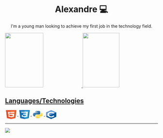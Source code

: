 <h1 align="center"> Alexandre 💻</h1>

<p align="center"> I'm a young man looking to achieve my first job in the technology field. </p>

<div>
<a href="https://github.com/aleelohn">
<img width="50%" height="180em" src="https://github-readme-stats-sigma-five.vercel.app/api/top-langs/?username=aleelohn&layout=compact&langs_count=7&theme=dark"/>
<img width="49%" height="180em" src="https://github-readme-stats-sigma-five.vercel.app/api?username=aleelohn&show_icons=true&theme=dark&include_all_commits=true&count_private=true"/>
</div>

## Languages/Technologies
<div style="display: inline_block">
  <img align="center" alt="alee-HTML" height="30" width="40" src="https://raw.githubusercontent.com/devicons/devicon/master/icons/html5/html5-original.svg">
  <img align="center" alt="alee-CSS" height="30" width="40" src="https://raw.githubusercontent.com/devicons/devicon/master/icons/css3/css3-original.svg">
  <img align="center" alt="alee-Python" height="30" width="40" src="https://raw.githubusercontent.com/devicons/devicon/master/icons/python/python-original.svg">
  <img align="center" alt="alee-C" height="30" width="40" src="https://raw.githubusercontent.com/devicons/devicon/master/icons/c/c-original.svg">
</div>
<hr>
<div>
  <a href="https://br.linkedin.com/in/alexandre-lohn-sell-ba5636236" target="_blank"><img src="https://img.shields.io/badge/LinkedIn-0077B5?style=for-the-badge&logo=linkedin&logoColor=white" target="_blank"></a>
</div>
